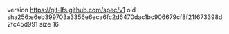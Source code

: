 version https://git-lfs.github.com/spec/v1
oid sha256:e6eb399703a3356e6eca6fc2d6470dac1bc906679cf8f21f673398d2fc45d991
size 16
